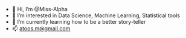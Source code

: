 - 👋 Hi, I’m @Miss-Alpha
- 👀 I’m interested in Data Science, Machine Learning, Statistical tools
- 🌱 I’m currently learning how to be a better story-teller
- 📫 atoos.m@gmail.com

<!---
Miss-Alpha/Miss-Alpha is a ✨ special ✨ repository because its `README.md` (this file) appears on your GitHub profile.
You can click the Preview link to take a look at your changes.
--->
